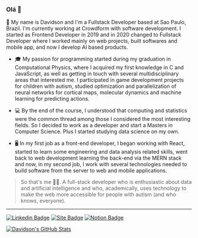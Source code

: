 ### Olá 👋

<!--
**davidsondefaria/davidsondefaria** is a ✨ _special_ ✨ repository because its `README.md` (this file) appears on your GitHub profile.

Here are some ideas to get you started:

- 🔭 I’m currently working on ...
- 🌱 I’m currently learning ...
- 👯 I’m looking to collaborate on ...
- 🤔 I’m looking for help with ...
- 💬 Ask me about ...
- 📫 How to reach me: ...
- 😄 Pronouns: ...
- ⚡ Fun fact: ...
-->

👤 My name is Davidson and I'm a Fullstack Developer based at Sao Paulo, Brazil. I'm currently working at Crowdform with software development. I started as Frontend Developer in 2019 and in 2020 changed to Fullstack Developer where I worked mainly on web projects, built softwares and mobile app, and now I develop AI based products.

- 🎓 My passion for programming started during my graduation in Computational Physics, where I acquired my first knowledge in C and JavaScript, as well as getting in touch with several multidisciplinary areas that interested me. I participated in game development projects for children with autism, studied optimization and parallelization of neural networks for cortical maps, molecular dynamics and machine learning for predicting actions.

- 💻 By the end of the course, I understood that computing and statistics were the common thread among those I considered the most interesting fields. So I decided to work as a developer and start a Masters in Computer Science. Plus I started studying data science on my own.


- 🖥️ In my first job as a front-end developer, I began working with React, started to learn some engineering and data analysis related skills, went back to web development learning the back-end via the MERN stack and now, in my second job, I work with several technologies needed to build software from the server to web and mobile applications.

> So that's me 👨‍💻. A full-stack developer who is enthusiastic about data and artificial intelligence and who, academically, uses technology to make the web more accessible for people with autism (and who knows, everyone).

---

[![Linkedin Badge](https://img.shields.io/badge/-LinkedIn-blue?style=flat_square&logo=Linkedin&logoColor=white&link=https://www.linkedin.com/in/davidson-de-faria)](https://www.linkedin.com/in/davidson-de-faria)
[![Site Badge](https://img.shields.io/badge/Davidson-black?style=flat&logo=vercel)](https://site-davidsondefaria.vercel.app/)
[![Notion Badge](https://img.shields.io/badge/Resume-grey?style=flat&logo=notion)](https://davidsondefaria.notion.site/Davidson-de-Faria-ab9c4eb10d8e429eb7533314220f3b97)

[![Davidson's GitHub Stats](https://github-readme-stats.vercel.app/api?username=davidsondefaria&theme=gotham&show_icons=true&count_private=true&custom_title=Davidson%27s%20GitHub%20Stats&role=owner,collaborator)](https://github.com/davidsondefaria)
